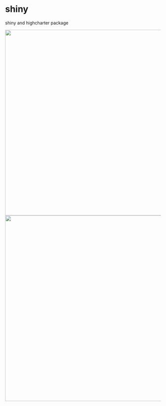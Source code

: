# shiny
shiny and highcharter package


<img width = "600" heigth = "500" src = https://user-images.githubusercontent.com/37679460/134661268-3ed6764d-ba70-4623-9053-c10047f4fcd7.png>
<img width = "600" heigth = "500" src = https://user-images.githubusercontent.com/37679460/134661287-002b7a8b-0d23-4c98-9e2a-7bc72917dace.png>
